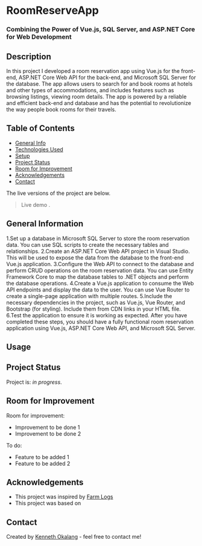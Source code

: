 # RoomReserveApp

### Combining the Power of Vue.js, SQL Server, and ASP.NET Core for Web Development


## Description

In this project I developed a room reservation app using Vue.js for the front-end, ASP.NET Core Web API for the back-end, and Microsoft SQL Server for the database. The app allows users to search for and book rooms at hotels and other types of accommodations, and includes features such as browsing listings, viewing room details. The app is powered by a reliable and efficient back-end and database and has the potential to revolutionize the way people book rooms for their travels. 

## Table of Contents
* [General Info](#general-info)
* [Technologies Used](#technologies-used)
* [Setup](#setup)
* [Project Status](#project-status)
* [Room for Improvement](#room-for-improvement)
* [Acknowledgements](#acknowledgements)
* [Contact](#contact)                                                                                               
 <!--* [Screenshots](#screenshots)-->                                           
 <!--* [Features](#features)-->
  <!-- * [License](#license) -->
  
  The live versions of the project are below.
> Live demo [](https://www.example.com). <!-- If you have the project hosted somewhere, include the link here. -->





## General Information


<!-- ## Features


## Technologies Used
- Visual Studio - 2022
- .NET 6 
- SQL Server 2019
- Vue (CDN)
- Bootstrap 4
- RESTful Web API

## Setup
<!--Project requirements/dependencies list. A requirements.txt or a Pipfile.lock file perhaps and its location.

How to install / setup one's local environment / get started with the project.-->
1.Set up a database in Microsoft SQL Server to store the room reservation data. You can use SQL scripts to create the necessary tables and relationships.
2.Create an ASP.NET Core Web API project in Visual Studio. This will be used to expose the data from the database to the front-end Vue.js application.
3.Configure the Web API to connect to the database and perform CRUD operations on the room reservation data. You can use Entity Framework Core to map the database tables to .NET objects and perform the database operations.
4.Create a Vue.js application to consume the Web API endpoints and display the data to the user. You can use Vue Router to create a single-page application with multiple routes.
5.Include the necessary dependencies in the project, such as Vue.js, Vue Router, and Bootstrap (for styling). Include them from CDN links in your HTML file.
6.Test the application to ensure it is working as expected.
After you have completed these steps, you should have a fully functional room reservation application using Vue.js, ASP.NET Core Web API, and Microsoft SQL Server.

## Usage

## Project Status
Project is: _in progress_.


## Room for Improvement


Room for improvement:
- Improvement to be done 1
- Improvement to be done 2

To do:
- Feature to be added 1
- Feature to be added 2


## Acknowledgements

- This project was inspired by [Farm Logs]()
- This project was based on 


## Contact
Created by [Kenneth Okalang](https://okalangkenneth.com) - feel free to contact me!


<!-- Optional -->
<!-- ## License -->
<!-- This project is open source and available under the [... License](). -->

<!-- You don't have to include all sections - just the one's relevant to your project -->
